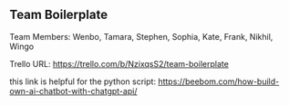 
## Team Boilerplate

Team Members: Wenbo, Tamara, Stephen, Sophia, Kate, Frank, Nikhil, Wingo


Trello URL: https://trello.com/b/NzixqsS2/team-boilerplate

this link is helpful for the python script: https://beebom.com/how-build-own-ai-chatbot-with-chatgpt-api/
